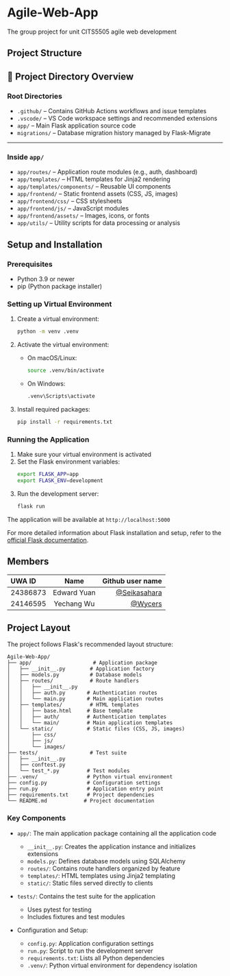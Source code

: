 # Agile-Web-App

The group project for unit CITS5505 agile web development

## Project Structure

## 📁 Project Directory Overview

### Root Directories

- `.github/` – Contains GitHub Actions workflows and issue templates
- `.vscode/` – VS Code workspace settings and recommended extensions
- `app/` – Main Flask application source code
- `migrations/` – Database migration history managed by Flask-Migrate

---

### Inside `app/`

- `app/routes/` – Application route modules (e.g., auth, dashboard)
- `app/templates/` – HTML templates for Jinja2 rendering
- `app/templates/components/` – Reusable UI components
- `app/frontend/` – Static frontend assets (CSS, JS, images)
- `app/frontend/css/` – CSS stylesheets
- `app/frontend/js/` – JavaScript modules
- `app/frontend/assets/` – Images, icons, or fonts
- `app/utils/` – Utility scripts for data processing or analysis

## Setup and Installation

### Prerequisites
- Python 3.9 or newer
- pip (Python package installer)

### Setting up Virtual Environment

1. Create a virtual environment:
   ```bash
   python -m venv .venv
   ```

2. Activate the virtual environment:
   - On macOS/Linux:
     ```bash
     source .venv/bin/activate
     ```
   - On Windows:
     ```bash
     .venv\Scripts\activate
     ```

3. Install required packages:
   ```bash
   pip install -r requirements.txt
   ```

### Running the Application

1. Make sure your virtual environment is activated
2. Set the Flask environment variables:
   ```bash
   export FLASK_APP=app
   export FLASK_ENV=development
   ```
3. Run the development server:
   ```bash
   flask run
   ```

The application will be available at `http://localhost:5000`

For more detailed information about Flask installation and setup, refer to the [official Flask documentation](https://flask.palletsprojects.com/en/stable/installation/#activate-the-environment).

## Members

| UWA ID   |    Name     |                               Github user name |
| :------- | :---------: | ---------------------------------------------: |
| 24386873 | Edward Yuan | [@Seikasahara](https://github.com/Seikasahara) |
| 24146595 | Yechang Wu  |           [@Wycers](https://github.com/wycers) |

## Project Layout

The project follows Flask's recommended layout structure:

```
Agile-Web-App/
├── app/                    # Application package
│   ├── __init__.py        # Application factory
│   ├── models.py          # Database models
│   ├── routes/            # Route handlers
│   │   ├── __init__.py
│   │   ├── auth.py       # Authentication routes
│   │   └── main.py       # Main application routes
│   ├── templates/         # HTML templates
│   │   ├── base.html     # Base template
│   │   ├── auth/         # Authentication templates
│   │   └── main/         # Main application templates
│   └── static/           # Static files (CSS, JS, images)
│       ├── css/
│       ├── js/
│       └── images/
├── tests/                 # Test suite
│   ├── __init__.py
│   ├── conftest.py
│   └── test_*.py         # Test modules
├── .venv/                # Python virtual environment
├── config.py             # Configuration settings
├── run.py                # Application entry point
├── requirements.txt      # Project dependencies
└── README.md            # Project documentation
```

### Key Components

- `app/`: The main application package containing all the application code
  - `__init__.py`: Creates the application instance and initializes extensions
  - `models.py`: Defines database models using SQLAlchemy
  - `routes/`: Contains route handlers organized by feature
  - `templates/`: HTML templates using Jinja2 templating
  - `static/`: Static files served directly to clients

- `tests/`: Contains the test suite for the application
  - Uses pytest for testing
  - Includes fixtures and test modules

- Configuration and Setup:
  - `config.py`: Application configuration settings
  - `run.py`: Script to run the development server
  - `requirements.txt`: Lists all Python dependencies
  - `.venv/`: Python virtual environment for dependency isolation
